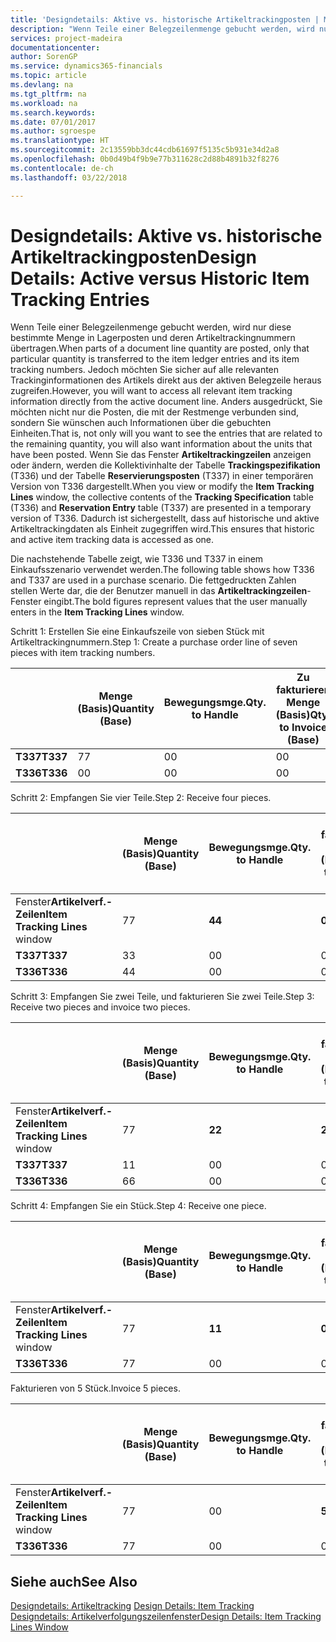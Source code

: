 ```yaml
---
title: 'Designdetails: Aktive vs. historische Artikeltrackingposten | Microsoft Docs'
description: "Wenn Teile einer Belegzeilenmenge gebucht werden, wird nur diese bestimmte Menge in Lagerposten und deren Artikeltrackingnummern übertragen. Jedoch möchten Sie sicher auf alle relevanten Trackinginformationen des Artikels direkt aus der aktiven Belegzeile heraus zugreifen. Anders ausgedrückt, Sie möchten nicht nur die Posten, die mit der Restmenge verbunden sind, sondern Sie wünschen auch Informationen über die gebuchten Einheiten. Wenn Sie das Fenster **Artikeltrackingzeilen** anzeigen oder ändern, werden die Kollektivinhalte der Tabelle **Trackingspezifikation** (T336) und der Tabelle **Reservierungsposten** (T337) in einer temporären Version von T336 dargestellt. Dadurch ist sichergestellt, dass auf historische und aktive Artikeltrackingdaten als Einheit zugegriffen wird."
services: project-madeira
documentationcenter: 
author: SorenGP
ms.service: dynamics365-financials
ms.topic: article
ms.devlang: na
ms.tgt_pltfrm: na
ms.workload: na
ms.search.keywords: 
ms.date: 07/01/2017
ms.author: sgroespe
ms.translationtype: HT
ms.sourcegitcommit: 2c13559bb3dc44cdb61697f5135c5b931e34d2a8
ms.openlocfilehash: 0b0d49b4f9b9e77b311628c2d88b4891b32f8276
ms.contentlocale: de-ch
ms.lasthandoff: 03/22/2018

---
```

# <a name="design-details-active-versus-historic-item-tracking-entries"></a><span data-ttu-id="c285a-107">Designdetails: Aktive vs. historische Artikeltrackingposten</span><span class="sxs-lookup"><span data-stu-id="c285a-107">Design Details: Active versus Historic Item Tracking Entries</span></span>
<span data-ttu-id="c285a-108">Wenn Teile einer Belegzeilenmenge gebucht werden, wird nur diese bestimmte Menge in Lagerposten und deren Artikeltrackingnummern übertragen.</span><span class="sxs-lookup"><span data-stu-id="c285a-108">When parts of a document line quantity are posted, only that particular quantity is transferred to the item ledger entries and its item tracking numbers.</span></span> <span data-ttu-id="c285a-109">Jedoch möchten Sie sicher auf alle relevanten Trackinginformationen des Artikels direkt aus der aktiven Belegzeile heraus zugreifen.</span><span class="sxs-lookup"><span data-stu-id="c285a-109">However, you will want to access all relevant item tracking information directly from the active document line.</span></span> <span data-ttu-id="c285a-110">Anders ausgedrückt, Sie möchten nicht nur die Posten, die mit der Restmenge verbunden sind, sondern Sie wünschen auch Informationen über die gebuchten Einheiten.</span><span class="sxs-lookup"><span data-stu-id="c285a-110">That is, not only will you want to see the entries that are related to the remaining quantity, you will also want information about the units that have been posted.</span></span> <span data-ttu-id="c285a-111">Wenn Sie das Fenster **Artikeltrackingzeilen** anzeigen oder ändern, werden die Kollektivinhalte der Tabelle **Trackingspezifikation** (T336) und der Tabelle **Reservierungsposten** (T337) in einer temporären Version von T336 dargestellt.</span><span class="sxs-lookup"><span data-stu-id="c285a-111">When you view or modify the **Item Tracking Lines** window, the collective contents of the **Tracking Specification** table (T336) and **Reservation Entry** table (T337) are presented in a temporary version of T336.</span></span> <span data-ttu-id="c285a-112">Dadurch ist sichergestellt, dass auf historische und aktive Artikeltrackingdaten als Einheit zugegriffen wird.</span><span class="sxs-lookup"><span data-stu-id="c285a-112">This ensures that historic and active item tracking data is accessed as one.</span></span>  

 <span data-ttu-id="c285a-113">Die nachstehende Tabelle zeigt, wie T336 und T337 in einem Einkaufsszenario verwendet werden.</span><span class="sxs-lookup"><span data-stu-id="c285a-113">The following table shows how T336 and T337 are used in a purchase scenario.</span></span> <span data-ttu-id="c285a-114">Die fettgedruckten Zahlen stellen Werte dar, die der Benutzer manuell in das **Artikeltrackingzeilen**-Fenster eingibt.</span><span class="sxs-lookup"><span data-stu-id="c285a-114">The bold figures represent values that the user manually enters in the **Item Tracking Lines** window.</span></span>  

 <span data-ttu-id="c285a-115">Schritt 1: Erstellen Sie eine Einkaufszeile von sieben Stück mit Artikeltrackingnummern.</span><span class="sxs-lookup"><span data-stu-id="c285a-115">Step 1: Create a purchase order line of seven pieces with item tracking numbers.</span></span>  

||<span data-ttu-id="c285a-116">**Menge (Basis)**</span><span class="sxs-lookup"><span data-stu-id="c285a-116">**Quantity (Base)**</span></span>|<span data-ttu-id="c285a-117">**Bewegungsmge.**</span><span class="sxs-lookup"><span data-stu-id="c285a-117">**Qty. to Handle**</span></span>|<span data-ttu-id="c285a-118">**Zu fakturieren Menge (Basis)**</span><span class="sxs-lookup"><span data-stu-id="c285a-118">**Qty. to Invoice (Base)**</span></span>|<span data-ttu-id="c285a-119">**Geb. Bewegungsmenge (Basis)**</span><span class="sxs-lookup"><span data-stu-id="c285a-119">**Quantity Handled (Base)**</span></span>|<span data-ttu-id="c285a-120">**Fakturierte Menge (Basis)**</span><span class="sxs-lookup"><span data-stu-id="c285a-120">**Quantity Invoiced (Base)**</span></span>|  
|-|----------------------------------------------|--------------------------------------------|------------------------------------------------------|-------------------------------------------------------|--------------------------------------------------------|  
|<span data-ttu-id="c285a-121">**T337**</span><span class="sxs-lookup"><span data-stu-id="c285a-121">**T337**</span></span>|<span data-ttu-id="c285a-122">7</span><span class="sxs-lookup"><span data-stu-id="c285a-122">7</span></span>|<span data-ttu-id="c285a-123">0</span><span class="sxs-lookup"><span data-stu-id="c285a-123">0</span></span>|<span data-ttu-id="c285a-124">0</span><span class="sxs-lookup"><span data-stu-id="c285a-124">0</span></span>|<span data-ttu-id="c285a-125">0</span><span class="sxs-lookup"><span data-stu-id="c285a-125">0</span></span>|<span data-ttu-id="c285a-126">0</span><span class="sxs-lookup"><span data-stu-id="c285a-126">0</span></span>|  
|<span data-ttu-id="c285a-127">**T336**</span><span class="sxs-lookup"><span data-stu-id="c285a-127">**T336**</span></span>|<span data-ttu-id="c285a-128">0</span><span class="sxs-lookup"><span data-stu-id="c285a-128">0</span></span>|<span data-ttu-id="c285a-129">0</span><span class="sxs-lookup"><span data-stu-id="c285a-129">0</span></span>|<span data-ttu-id="c285a-130">0</span><span class="sxs-lookup"><span data-stu-id="c285a-130">0</span></span>|<span data-ttu-id="c285a-131">0</span><span class="sxs-lookup"><span data-stu-id="c285a-131">0</span></span>|<span data-ttu-id="c285a-132">0</span><span class="sxs-lookup"><span data-stu-id="c285a-132">0</span></span>|  

 <span data-ttu-id="c285a-133">Schritt 2: Empfangen Sie vier Teile.</span><span class="sxs-lookup"><span data-stu-id="c285a-133">Step 2: Receive four pieces.</span></span>  

||<span data-ttu-id="c285a-134">**Menge (Basis)**</span><span class="sxs-lookup"><span data-stu-id="c285a-134">**Quantity (Base)**</span></span>|<span data-ttu-id="c285a-135">**Bewegungsmge.**</span><span class="sxs-lookup"><span data-stu-id="c285a-135">**Qty. to Handle**</span></span>|<span data-ttu-id="c285a-136">**Zu fakturieren Menge (Basis)**</span><span class="sxs-lookup"><span data-stu-id="c285a-136">**Qty. to Invoice (Base)**</span></span>|<span data-ttu-id="c285a-137">**Geb. Bewegungsmenge (Basis)**</span><span class="sxs-lookup"><span data-stu-id="c285a-137">**Quantity Handled (Base)**</span></span>|<span data-ttu-id="c285a-138">**Fakturierte Menge (Basis)**</span><span class="sxs-lookup"><span data-stu-id="c285a-138">**Quantity Invoiced (Base)**</span></span>|  
|-|----------------------------------------------|--------------------------------------------|------------------------------------------------------|-------------------------------------------------------|--------------------------------------------------------|  
|<span data-ttu-id="c285a-139">Fenster**Artikelverf.-Zeilen**</span><span class="sxs-lookup"><span data-stu-id="c285a-139">**Item Tracking Lines** window</span></span>|<span data-ttu-id="c285a-140">7</span><span class="sxs-lookup"><span data-stu-id="c285a-140">7</span></span>|<span data-ttu-id="c285a-141">**4**</span><span class="sxs-lookup"><span data-stu-id="c285a-141">**4**</span></span>|<span data-ttu-id="c285a-142">**0**</span><span class="sxs-lookup"><span data-stu-id="c285a-142">**0**</span></span>|<span data-ttu-id="c285a-143">0</span><span class="sxs-lookup"><span data-stu-id="c285a-143">0</span></span>|<span data-ttu-id="c285a-144">0</span><span class="sxs-lookup"><span data-stu-id="c285a-144">0</span></span>|  
|<span data-ttu-id="c285a-145">**T337**</span><span class="sxs-lookup"><span data-stu-id="c285a-145">**T337**</span></span>|<span data-ttu-id="c285a-146">3</span><span class="sxs-lookup"><span data-stu-id="c285a-146">3</span></span>|<span data-ttu-id="c285a-147">0</span><span class="sxs-lookup"><span data-stu-id="c285a-147">0</span></span>|<span data-ttu-id="c285a-148">0</span><span class="sxs-lookup"><span data-stu-id="c285a-148">0</span></span>|<span data-ttu-id="c285a-149">0</span><span class="sxs-lookup"><span data-stu-id="c285a-149">0</span></span>|<span data-ttu-id="c285a-150">0</span><span class="sxs-lookup"><span data-stu-id="c285a-150">0</span></span>|  
|<span data-ttu-id="c285a-151">**T336**</span><span class="sxs-lookup"><span data-stu-id="c285a-151">**T336**</span></span>|<span data-ttu-id="c285a-152">4</span><span class="sxs-lookup"><span data-stu-id="c285a-152">4</span></span>|<span data-ttu-id="c285a-153">0</span><span class="sxs-lookup"><span data-stu-id="c285a-153">0</span></span>|<span data-ttu-id="c285a-154">0</span><span class="sxs-lookup"><span data-stu-id="c285a-154">0</span></span>|<span data-ttu-id="c285a-155">4</span><span class="sxs-lookup"><span data-stu-id="c285a-155">4</span></span>|<span data-ttu-id="c285a-156">0</span><span class="sxs-lookup"><span data-stu-id="c285a-156">0</span></span>|  

 <span data-ttu-id="c285a-157">Schritt 3: Empfangen Sie zwei Teile, und fakturieren Sie zwei Teile.</span><span class="sxs-lookup"><span data-stu-id="c285a-157">Step 3: Receive two pieces and invoice two pieces.</span></span>  

||<span data-ttu-id="c285a-158">**Menge (Basis)**</span><span class="sxs-lookup"><span data-stu-id="c285a-158">**Quantity (Base)**</span></span>|<span data-ttu-id="c285a-159">**Bewegungsmge.**</span><span class="sxs-lookup"><span data-stu-id="c285a-159">**Qty. to Handle**</span></span>|<span data-ttu-id="c285a-160">**Zu fakturieren Menge (Basis)**</span><span class="sxs-lookup"><span data-stu-id="c285a-160">**Qty. to Invoice (Base)**</span></span>|<span data-ttu-id="c285a-161">**Geb. Bewegungsmenge (Basis)**</span><span class="sxs-lookup"><span data-stu-id="c285a-161">**Quantity Handled (Base)**</span></span>|<span data-ttu-id="c285a-162">**Fakturierte Menge (Basis)**</span><span class="sxs-lookup"><span data-stu-id="c285a-162">**Quantity Invoiced (Base)**</span></span>|  
|-|----------------------------------------------|--------------------------------------------|------------------------------------------------------|-------------------------------------------------------|--------------------------------------------------------|  
|<span data-ttu-id="c285a-163">Fenster**Artikelverf.-Zeilen**</span><span class="sxs-lookup"><span data-stu-id="c285a-163">**Item Tracking Lines** window</span></span>|<span data-ttu-id="c285a-164">7</span><span class="sxs-lookup"><span data-stu-id="c285a-164">7</span></span>|<span data-ttu-id="c285a-165">**2**</span><span class="sxs-lookup"><span data-stu-id="c285a-165">**2**</span></span>|<span data-ttu-id="c285a-166">**2**</span><span class="sxs-lookup"><span data-stu-id="c285a-166">**2**</span></span>|<span data-ttu-id="c285a-167">4</span><span class="sxs-lookup"><span data-stu-id="c285a-167">4</span></span>|<span data-ttu-id="c285a-168">0</span><span class="sxs-lookup"><span data-stu-id="c285a-168">0</span></span>|  
|<span data-ttu-id="c285a-169">**T337**</span><span class="sxs-lookup"><span data-stu-id="c285a-169">**T337**</span></span>|<span data-ttu-id="c285a-170">1</span><span class="sxs-lookup"><span data-stu-id="c285a-170">1</span></span>|<span data-ttu-id="c285a-171">0</span><span class="sxs-lookup"><span data-stu-id="c285a-171">0</span></span>|<span data-ttu-id="c285a-172">0</span><span class="sxs-lookup"><span data-stu-id="c285a-172">0</span></span>|<span data-ttu-id="c285a-173">0</span><span class="sxs-lookup"><span data-stu-id="c285a-173">0</span></span>|<span data-ttu-id="c285a-174">0</span><span class="sxs-lookup"><span data-stu-id="c285a-174">0</span></span>|  
|<span data-ttu-id="c285a-175">**T336**</span><span class="sxs-lookup"><span data-stu-id="c285a-175">**T336**</span></span>|<span data-ttu-id="c285a-176">6</span><span class="sxs-lookup"><span data-stu-id="c285a-176">6</span></span>|<span data-ttu-id="c285a-177">0</span><span class="sxs-lookup"><span data-stu-id="c285a-177">0</span></span>|<span data-ttu-id="c285a-178">0</span><span class="sxs-lookup"><span data-stu-id="c285a-178">0</span></span>|<span data-ttu-id="c285a-179">6</span><span class="sxs-lookup"><span data-stu-id="c285a-179">6</span></span>|<span data-ttu-id="c285a-180">2</span><span class="sxs-lookup"><span data-stu-id="c285a-180">2</span></span>|  

 <span data-ttu-id="c285a-181">Schritt 4: Empfangen Sie ein Stück.</span><span class="sxs-lookup"><span data-stu-id="c285a-181">Step 4: Receive one piece.</span></span>  

||<span data-ttu-id="c285a-182">**Menge (Basis)**</span><span class="sxs-lookup"><span data-stu-id="c285a-182">**Quantity (Base)**</span></span>|<span data-ttu-id="c285a-183">**Bewegungsmge.**</span><span class="sxs-lookup"><span data-stu-id="c285a-183">**Qty. to Handle**</span></span>|<span data-ttu-id="c285a-184">**Zu fakturieren Menge (Basis)**</span><span class="sxs-lookup"><span data-stu-id="c285a-184">**Qty. to Invoice (Base)**</span></span>|<span data-ttu-id="c285a-185">**Geb. Bewegungsmenge (Basis)**</span><span class="sxs-lookup"><span data-stu-id="c285a-185">**Quantity Handled (Base)**</span></span>|<span data-ttu-id="c285a-186">**Fakturierte Menge (Basis)**</span><span class="sxs-lookup"><span data-stu-id="c285a-186">**Quantity Invoiced (Base)**</span></span>|  
|-|----------------------------------------------|--------------------------------------------|------------------------------------------------------|-------------------------------------------------------|--------------------------------------------------------|  
|<span data-ttu-id="c285a-187">Fenster**Artikelverf.-Zeilen**</span><span class="sxs-lookup"><span data-stu-id="c285a-187">**Item Tracking Lines** window</span></span>|<span data-ttu-id="c285a-188">7</span><span class="sxs-lookup"><span data-stu-id="c285a-188">7</span></span>|<span data-ttu-id="c285a-189">**1**</span><span class="sxs-lookup"><span data-stu-id="c285a-189">**1**</span></span>|<span data-ttu-id="c285a-190">**0**</span><span class="sxs-lookup"><span data-stu-id="c285a-190">**0**</span></span>|<span data-ttu-id="c285a-191">6</span><span class="sxs-lookup"><span data-stu-id="c285a-191">6</span></span>|<span data-ttu-id="c285a-192">2</span><span class="sxs-lookup"><span data-stu-id="c285a-192">2</span></span>|  
|<span data-ttu-id="c285a-193">**T336**</span><span class="sxs-lookup"><span data-stu-id="c285a-193">**T336**</span></span>|<span data-ttu-id="c285a-194">7</span><span class="sxs-lookup"><span data-stu-id="c285a-194">7</span></span>|<span data-ttu-id="c285a-195">0</span><span class="sxs-lookup"><span data-stu-id="c285a-195">0</span></span>|<span data-ttu-id="c285a-196">0</span><span class="sxs-lookup"><span data-stu-id="c285a-196">0</span></span>|<span data-ttu-id="c285a-197">7</span><span class="sxs-lookup"><span data-stu-id="c285a-197">7</span></span>|<span data-ttu-id="c285a-198">2</span><span class="sxs-lookup"><span data-stu-id="c285a-198">2</span></span>|  

 <span data-ttu-id="c285a-199">Fakturieren von 5 Stück.</span><span class="sxs-lookup"><span data-stu-id="c285a-199">Invoice 5 pieces.</span></span>  

||<span data-ttu-id="c285a-200">**Menge (Basis)**</span><span class="sxs-lookup"><span data-stu-id="c285a-200">**Quantity (Base)**</span></span>|<span data-ttu-id="c285a-201">**Bewegungsmge.**</span><span class="sxs-lookup"><span data-stu-id="c285a-201">**Qty. to Handle**</span></span>|<span data-ttu-id="c285a-202">**Zu fakturieren Menge (Basis)**</span><span class="sxs-lookup"><span data-stu-id="c285a-202">**Qty. to Invoice (Base)**</span></span>|<span data-ttu-id="c285a-203">**Geb. Bewegungsmenge (Basis)**</span><span class="sxs-lookup"><span data-stu-id="c285a-203">**Quantity Handled (Base)**</span></span>|<span data-ttu-id="c285a-204">**Fakturierte Menge (Basis)**</span><span class="sxs-lookup"><span data-stu-id="c285a-204">**Quantity Invoiced (Base)**</span></span>|  
|-|----------------------------------------------|--------------------------------------------|------------------------------------------------------|-------------------------------------------------------|--------------------------------------------------------|  
|<span data-ttu-id="c285a-205">Fenster**Artikelverf.-Zeilen**</span><span class="sxs-lookup"><span data-stu-id="c285a-205">**Item Tracking Lines** window</span></span>|<span data-ttu-id="c285a-206">7</span><span class="sxs-lookup"><span data-stu-id="c285a-206">7</span></span>|<span data-ttu-id="c285a-207">0</span><span class="sxs-lookup"><span data-stu-id="c285a-207">0</span></span>|<span data-ttu-id="c285a-208">**5**</span><span class="sxs-lookup"><span data-stu-id="c285a-208">**5**</span></span>|<span data-ttu-id="c285a-209">7</span><span class="sxs-lookup"><span data-stu-id="c285a-209">7</span></span>|<span data-ttu-id="c285a-210">2</span><span class="sxs-lookup"><span data-stu-id="c285a-210">2</span></span>|  
|<span data-ttu-id="c285a-211">**T336**</span><span class="sxs-lookup"><span data-stu-id="c285a-211">**T336**</span></span>|<span data-ttu-id="c285a-212">7</span><span class="sxs-lookup"><span data-stu-id="c285a-212">7</span></span>|<span data-ttu-id="c285a-213">0</span><span class="sxs-lookup"><span data-stu-id="c285a-213">0</span></span>|<span data-ttu-id="c285a-214">0</span><span class="sxs-lookup"><span data-stu-id="c285a-214">0</span></span>|<span data-ttu-id="c285a-215">7</span><span class="sxs-lookup"><span data-stu-id="c285a-215">7</span></span>|<span data-ttu-id="c285a-216">7</span><span class="sxs-lookup"><span data-stu-id="c285a-216">7</span></span>|  

## <a name="see-also"></a><span data-ttu-id="c285a-217">Siehe auch</span><span class="sxs-lookup"><span data-stu-id="c285a-217">See Also</span></span>  
 <span data-ttu-id="c285a-218">[Designdetails: Artikeltracking](design-details-item-tracking.md) </span><span class="sxs-lookup"><span data-stu-id="c285a-218">[Design Details: Item Tracking](design-details-item-tracking.md) </span></span>  
 [<span data-ttu-id="c285a-219">Designdetails: Artikelverfolgungszeilenfenster</span><span class="sxs-lookup"><span data-stu-id="c285a-219">Design Details: Item Tracking Lines Window</span></span>](design-details-item-tracking-lines-window.md)

